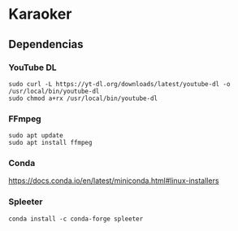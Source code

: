 # Karaoker

## Dependencias

### YouTube DL
    sudo curl -L https://yt-dl.org/downloads/latest/youtube-dl -o /usr/local/bin/youtube-dl
    sudo chmod a+rx /usr/local/bin/youtube-dl

### FFmpeg
    sudo apt update
    sudo apt install ffmpeg

### Conda
https://docs.conda.io/en/latest/miniconda.html#linux-installers

### Spleeter
    conda install -c conda-forge spleeter
